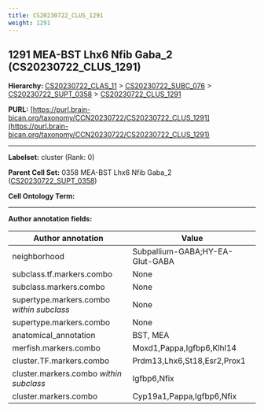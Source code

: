 ```yaml
---
title: CS20230722_CLUS_1291
weight: 1291
---
```

## 1291 MEA-BST Lhx6 Nfib Gaba_2 (CS20230722_CLUS_1291)
<b>Hierarchy: </b>
[CS20230722_CLAS_11](../CS20230722_CLAS_11) >
[CS20230722_SUBC_076](../CS20230722_SUBC_076) >
[CS20230722_SUPT_0358](../CS20230722_SUPT_0358) >
[CS20230722_CLUS_1291](../CS20230722_CLUS_1291)

**PURL:** [https://purl.brain-bican.org/taxonomy/CCN20230722/CS20230722_CLUS_1291](https://purl.brain-bican.org/taxonomy/CCN20230722/CS20230722_CLUS_1291)

---


**Labelset:** cluster (Rank: 0)

**Parent Cell Set:** 0358 MEA-BST Lhx6 Nfib Gaba_2 ([CS20230722_SUPT_0358](../CS20230722_SUPT_0358))



**Cell Ontology Term:** 

[MARKER GENES.]: #


---

[TRANSFERRED ANNOTATIONS.]: #


[AUTHOR ANNOTATION FIELDS.]: #


**Author annotation fields:**

| Author annotation | Value |
|-------------------|-------|
|neighborhood|Subpallium-GABA;HY-EA-Glut-GABA|
|subclass.tf.markers.combo|None|
|subclass.markers.combo|None|
|supertype.markers.combo _within subclass_|None|
|supertype.markers.combo|None|
|anatomical_annotation|BST, MEA|
|merfish.markers.combo|Moxd1,Pappa,Igfbp6,Klhl14|
|cluster.TF.markers.combo|Prdm13,Lhx6,St18,Esr2,Prox1|
|cluster.markers.combo _within subclass_|Igfbp6,Nfix|
|cluster.markers.combo|Cyp19a1,Pappa,Igfbp6,Nfix|
